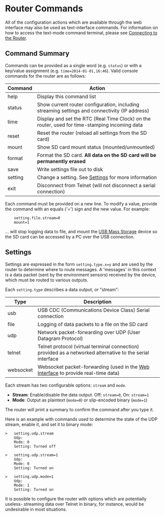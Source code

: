 
[//]: # (Router command list)

# Router Commands

All of the configuration actions which are available through the web interface
may also be used as text-interface commands. For information on how to access 
the text-mode command terminal, please see [Connecting to the Router](connecting.md).

## Command Summary

Commands can be provided as a single word (e.g. `status`) or with a key/value
assignment (e.g. `time=2014-01-01,16:46`). Valid console commands for the 
router are as follows:

 Command | Action
 ------- | --------
 help    | Display this command list
 status  | Show current router configuration, including streaming settings and connectivity (IP address)
 time    | Display and set the RTC (Real Time Clock) on the router, used for time-stamping incoming data
 reset   | Reset the router (reload all settings from the SD card)
 mount   | Show SD card mount status (mounted/unmounted)
 format  | Format the SD card. **All data on the SD card will be permanently erased**
 save    | Write settings file out to disk
 setting | Change a setting. See [Settings](#settings) for more information
 exit    | Disconnect from Telnet (will not disconnect a serial connection)


Each command must be provided on a new line. To modify a value, provide the
command with an equals ('=') sign and the new value. For example:

````
	setting.file.stream=0
	mount=1
````

... will stop logging data to file, and mount the [USB Mass Storage](connecting.md#usb-mass-storage)
device so the SD card can be accessed by a PC over the USB connection.


## Settings

Settings are expressed in the form `setting.type.x=y` and are used by the
router to determine where to route messages. A 'messages' in this context is a 
data packet (sent by the environment sensors) received by the device, which 
must be routed to various outputs.

Each `setting.type` describes a data output, or "stream":

 Type      | Description
 --------- | -------------
 usb       | USB CDC (Communications Device Class) Serial connection 
 file      | Logging of data packets to a file on the SD card
 udp       | Network packet-forwarding over UDP (User Datagram Protocol)
 telnet    | Telnet protocol (virtual terminal connection) provided as a networked alternative to the serial interface
 websocket | Websocket packet-forwarding (used in the [Web Interface](user-guide.md#sensors) to provide real-time data)


Each stream has two configurable options: `stream` and `mode`.

+ **Stream**: Enable/disable the data output. Off: `stream=0`, On: `stream=1`
+ **Mode**: Output as plaintext (`mode=0`) or slip-encoded binary (`mode=1`)

The router will print a summary to confirm the command after you type it.

Here is an example with commands used to determine the state of the UDP stream,
enable it, and set it to binary mode:

````
>	setting.udp.stream
	Udp:
	Mode: 0
	Setting: Turned off

>	setting.udp.stream=1
	Udp:
	Mode: 0
	Setting: Turned on

>	setting.udp.mode=1
	Udp:
	Mode: 1
	Setting: Turned on
````

It is possible to configure the router with options which are 
potentially useless- streaming data over Telnet in binary, for instance, 
would be undesirable in most situations. 

